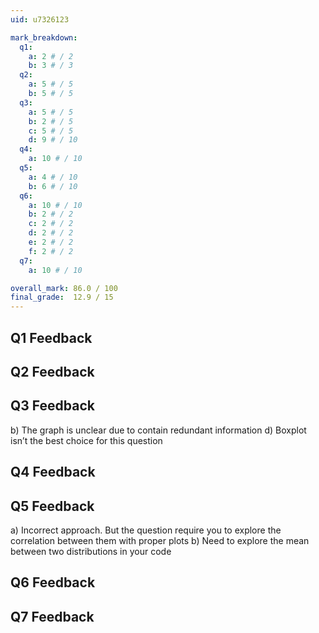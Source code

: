 ```yaml
---
uid: u7326123

mark_breakdown:
  q1:
    a: 2 # / 2
    b: 3 # / 3
  q2:
    a: 5 # / 5
    b: 5 # / 5
  q3:
    a: 5 # / 5
    b: 2 # / 5
    c: 5 # / 5
    d: 9 # / 10
  q4:
    a: 10 # / 10
  q5:
    a: 4 # / 10
    b: 6 # / 10
  q6:
    a: 10 # / 10
    b: 2 # / 2
    c: 2 # / 2
    d: 2 # / 2
    e: 2 # / 2
    f: 2 # / 2
  q7:
    a: 10 # / 10

overall_mark: 86.0 / 100
final_grade:  12.9 / 15
---
```

## Q1 Feedback


## Q2 Feedback


## Q3 Feedback
b) The graph is unclear due to contain redundant information d) Boxplot isn’t the best choice for this question

## Q4 Feedback


## Q5 Feedback
a) Incorrect approach. But the question require you to explore the correlation between them with proper plots b) Need to explore the mean between two distributions in your code

## Q6 Feedback


## Q7 Feedback

